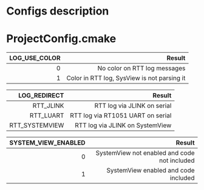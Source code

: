 Configs description
====================

# ProjectConfig.cmake

| LOG_USE_COLOR | Result |
|---:|---:|
| 0 | No color on RTT log messages |
| 1 | Color in RTT log, SysView is not parsing it | 

| LOG_REDIRECT | Result |
|---:|---:|
| RTT_JLINK | RTT log via JLINK on serial|
| RTT_LUART | RTT log via RT1051 UART on serial| 
| RTT_SYSTEMVIEW | RTT log via JLINK on SystemView | 

| SYSTEM_VIEW_ENABLED | Result |
|---:|---:|
| 0 | SystemView not enabled and code not included|
| 1 | SystemView enabled and code included | 
